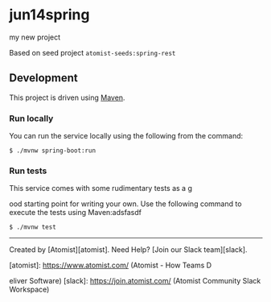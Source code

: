 # jun14spring
my new project

Based on seed project `atomist-seeds:spring-rest`

## Development

This project is driven using [Maven][mvn].

[mvn]: https://maven.apache.org/ (Maven)

### Run locally

You can run the service locally using the following from the command:

```
$ ./mvnw spring-boot:run
```

### Run tests




This service comes with some rudimentary tests as a g

ood starting
point for writing your own.  Use the following command to execute the
tests using Maven:adsfasdf

```
$ ./mvnw test
```









---

Created by [Atomist][atomist].
Need Help?  [Join our Slack team][slack].

[atomist]: https://www.atomist.com/ (Atomist - How Teams D

eliver Software)
[slack]: https://join.atomist.com/ (Atomist Community Slack Workspace)
